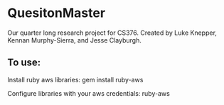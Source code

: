 QuesitonMaster
==============
Our quarter long research project for CS376. Created by Luke Knepper, Kennan Murphy-Sierra, and Jesse Clayburgh.

To use:
--------

Install ruby aws libraries:
	gem install ruby-aws

Configure libraries with your aws credentials:
	ruby-aws
